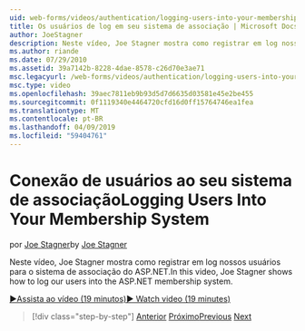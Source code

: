 ```yaml
---
uid: web-forms/videos/authentication/logging-users-into-your-membership-system
title: Os usuários de log em seu sistema de associação | Microsoft Docs
author: JoeStagner
description: Neste vídeo, Joe Stagner mostra como registrar em log nossos usuários para o sistema de associação do ASP.NET.
ms.author: riande
ms.date: 07/29/2010
ms.assetid: 39a7142b-8228-4dae-8578-c26d70e3ae71
msc.legacyurl: /web-forms/videos/authentication/logging-users-into-your-membership-system
msc.type: video
ms.openlocfilehash: 39aec7811eb9b93d5d7d6635d03581e45e2be455
ms.sourcegitcommit: 0f1119340e4464720cfd16d0ff15764746ea1fea
ms.translationtype: MT
ms.contentlocale: pt-BR
ms.lasthandoff: 04/09/2019
ms.locfileid: "59404761"
---
```

# <a name="logging-users-into-your-membership-system"></a><span data-ttu-id="17c6d-103">Conexão de usuários ao seu sistema de associação</span><span class="sxs-lookup"><span data-stu-id="17c6d-103">Logging Users Into Your Membership System</span></span>

<span data-ttu-id="17c6d-104">por [Joe Stagner](https://github.com/JoeStagner)</span><span class="sxs-lookup"><span data-stu-id="17c6d-104">by [Joe Stagner](https://github.com/JoeStagner)</span></span>

<span data-ttu-id="17c6d-105">Neste vídeo, Joe Stagner mostra como registrar em log nossos usuários para o sistema de associação do ASP.NET.</span><span class="sxs-lookup"><span data-stu-id="17c6d-105">In this video, Joe Stagner shows how to log our users into the ASP.NET membership system.</span></span>

[<span data-ttu-id="17c6d-106">&#9654;Assista ao vídeo (19 minutos)</span><span class="sxs-lookup"><span data-stu-id="17c6d-106">&#9654; Watch video (19 minutes)</span></span>](https://channel9.msdn.com/Blogs/ASP-NET-Site-Videos/logging-users-into-your-membership-system)

> [!div class="step-by-step"]
> <span data-ttu-id="17c6d-107">[Anterior](adding-users-to-your-membership-system.md)
> [Próximo](implement-the-registration-verification-pattern.md)</span><span class="sxs-lookup"><span data-stu-id="17c6d-107">[Previous](adding-users-to-your-membership-system.md)
[Next](implement-the-registration-verification-pattern.md)</span></span>
